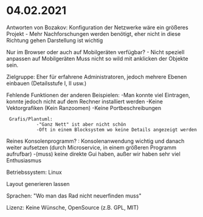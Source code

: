 # 04.02.2021

Antworten von Bozakov:
Konfiguration der Netzwerke wäre ein größeres Projekt - Mehr Nachforschungen werden benötigt, eher nicht in diese Richtung gehen
Darstellung ist wichtig

Nur im Browser oder auch auf Mobilgeräten verfügbar? - Nicht speziell anpassen auf Mobilgeräten
Muss nicht so wild mit anklicken der Objekte sein. 

Zielgruppe: Eher für erfahrene Administratoren, jedoch mehrere Ebenen einbauen (Detailsstufe I, II usw.)

Fehlende Funktionen der anderen Beispielen: 
                -Man konnte viel Eintragen, konnte jedoch nicht auf dem Rechner installiert werden
                -Keine Vektorgrafiken (Kein Ranzoomen)
                 -Keine Portbeschreibungen

     Grafis/Plantuml:
               -"Ganz Nett" ist aber nicht schön
               -Oft in einem Blocksystem wo keine Details angezeigt werden
Reines Konsolenprogramm? : Konsolenanwendung wichtig und danach weiter aufsetzen (durch Microservice, in einem größeren Programm aufrufbar)
                   -(muss) keine direkte Gui haben, außer wir haben sehr viel Enthusiasmus

Betriebssystem: Linux

Layout generieren lassen

Sprachen: "Wo man das Rad nicht neuerfinden muss"

Lizenz: Keine Wünsche, OpenSource (z.B. GPL, MIT)
